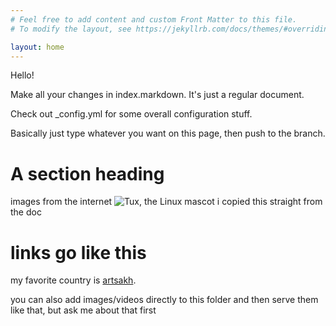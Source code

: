 ```yaml
---
# Feel free to add content and custom Front Matter to this file.
# To modify the layout, see https://jekyllrb.com/docs/themes/#overriding-theme-defaults

layout: home
---
```


Hello!

Make all your changes in index.markdown. It's just a regular document.

Check out _config.yml for some overall configuration stuff.

Basically just type whatever you want on this page, then push to the branch.

# A section heading

images from the internet
![Tux, the Linux mascot](/assets/images/tux.png)
i copied this straight from the doc


# links go like this
my favorite country is [artsakh](https://en.wikipedia.org/wiki/Republic_of_Artsakh).


you can also add images/videos directly to this folder and then serve them like that, but ask me about that first
